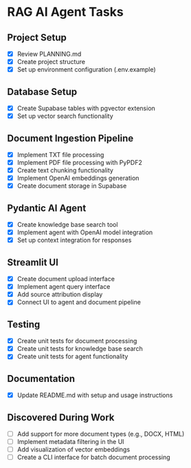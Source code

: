 # RAG AI Agent Tasks

## Project Setup
- [x] Review PLANNING.md
- [x] Create project structure
- [x] Set up environment configuration (.env.example)

## Database Setup
- [x] Create Supabase tables with pgvector extension
- [x] Set up vector search functionality

## Document Ingestion Pipeline
- [x] Implement TXT file processing
- [x] Implement PDF file processing with PyPDF2
- [x] Create text chunking functionality
- [x] Implement OpenAI embeddings generation
- [x] Create document storage in Supabase

## Pydantic AI Agent
- [x] Create knowledge base search tool
- [x] Implement agent with OpenAI model integration
- [x] Set up context integration for responses

## Streamlit UI
- [x] Create document upload interface
- [x] Implement agent query interface
- [x] Add source attribution display
- [x] Connect UI to agent and document pipeline

## Testing
- [x] Create unit tests for document processing
- [x] Create unit tests for knowledge base search
- [x] Create unit tests for agent functionality

## Documentation
- [x] Update README.md with setup and usage instructions

## Discovered During Work
- [ ] Add support for more document types (e.g., DOCX, HTML)
- [ ] Implement metadata filtering in the UI
- [ ] Add visualization of vector embeddings
- [ ] Create a CLI interface for batch document processing
